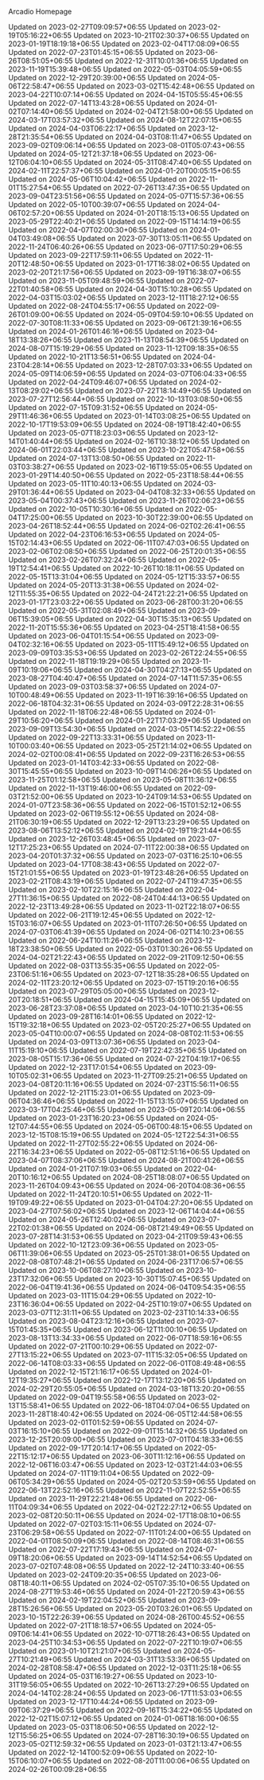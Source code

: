 Arcadio Homepage


Updated on 2023-02-27T09:09:57+06:55
Updated on 2023-02-19T05:16:22+06:55
Updated on 2023-10-21T02:30:37+06:55
Updated on 2023-01-19T18:19:18+06:55
Updated on 2023-02-04T17:08:09+06:55
Updated on 2022-07-23T01:45:15+06:55
Updated on 2023-06-26T08:51:05+06:55
Updated on 2022-12-31T10:01:36+06:55
Updated on 2023-11-19T15:39:48+06:55
Updated on 2022-05-03T04:05:59+06:55
Updated on 2022-12-29T20:39:00+06:55
Updated on 2024-05-06T22:58:47+06:55
Updated on 2023-03-02T15:42:48+06:55
Updated on 2023-04-22T10:07:14+06:55
Updated on 2024-04-15T05:55:45+06:55
Updated on 2022-07-14T13:43:28+06:55
Updated on 2024-01-02T07:14:40+06:55
Updated on 2024-02-04T21:58:00+06:55
Updated on 2024-03-17T03:57:32+06:55
Updated on 2024-08-12T22:07:15+06:55
Updated on 2024-04-03T06:22:17+06:55
Updated on 2023-12-28T21:35:54+06:55
Updated on 2024-04-03T08:11:47+06:55
Updated on 2023-09-02T09:06:14+06:55
Updated on 2023-08-01T05:07:43+06:55
Updated on 2024-05-12T21:37:18+06:55
Updated on 2023-06-12T06:04:10+06:55
Updated on 2024-05-31T08:47:40+06:55
Updated on 2024-02-11T22:57:37+06:55
Updated on 2024-01-20T00:05:15+06:55
Updated on 2024-05-06T10:04:42+06:55
Updated on 2022-11-01T15:27:54+06:55
Updated on 2022-07-26T13:47:35+06:55
Updated on 2023-09-04T23:51:56+06:55
Updated on 2024-05-07T15:57:36+06:55
Updated on 2022-05-10T00:39:07+06:55
Updated on 2024-04-06T02:57:20+06:55
Updated on 2024-01-20T18:15:13+06:55
Updated on 2023-05-29T22:40:21+06:55
Updated on 2022-09-15T14:14:19+06:55
Updated on 2022-04-07T02:00:30+06:55
Updated on 2024-01-04T03:49:08+06:55
Updated on 2023-07-30T13:05:11+06:55
Updated on 2022-11-24T06:40:26+06:55
Updated on 2023-06-07T17:50:29+06:55
Updated on 2023-09-22T17:59:11+06:55
Updated on 2022-11-20T12:48:50+06:55
Updated on 2023-01-17T16:38:02+06:55
Updated on 2023-02-20T21:17:56+06:55
Updated on 2023-09-19T16:38:07+06:55
Updated on 2023-11-05T09:48:59+06:55
Updated on 2022-07-22T01:40:58+06:55
Updated on 2024-04-30T15:10:28+06:55
Updated on 2022-04-03T15:03:02+06:55
Updated on 2023-12-11T18:27:12+06:55
Updated on 2022-08-24T04:55:17+06:55
Updated on 2022-09-26T01:09:00+06:55
Updated on 2024-05-09T04:59:10+06:55
Updated on 2022-07-30T08:11:33+06:55
Updated on 2023-09-06T21:39:16+06:55
Updated on 2024-01-26T01:46:16+06:55
Updated on 2023-04-18T13:38:26+06:55
Updated on 2023-11-13T08:54:39+06:55
Updated on 2024-08-07T15:19:29+06:55
Updated on 2023-11-12T09:18:35+06:55
Updated on 2022-10-21T13:56:51+06:55
Updated on 2024-04-23T04:28:14+06:55
Updated on 2023-12-28T07:03:33+06:55
Updated on 2024-05-09T14:06:59+06:55
Updated on 2024-03-07T06:04:33+06:55
Updated on 2022-04-24T09:46:07+06:55
Updated on 2024-02-13T08:29:02+06:55
Updated on 2023-07-22T18:14:49+06:55
Updated on 2023-07-27T12:56:44+06:55
Updated on 2022-10-13T03:08:50+06:55
Updated on 2022-07-15T09:31:52+06:55
Updated on 2024-05-29T11:46:36+06:55
Updated on 2023-01-14T03:08:25+06:55
Updated on 2022-10-17T19:53:09+06:55
Updated on 2024-08-19T18:42:40+06:55
Updated on 2023-05-07T18:23:03+06:55
Updated on 2023-12-14T01:40:44+06:55
Updated on 2024-02-16T10:38:12+06:55
Updated on 2024-06-01T22:03:44+06:55
Updated on 2023-10-22T05:47:58+06:55
Updated on 2024-07-13T13:08:50+06:55
Updated on 2022-11-03T03:38:27+06:55
Updated on 2023-02-16T19:55:05+06:55
Updated on 2023-01-29T14:40:50+06:55
Updated on 2022-05-23T18:58:44+06:55
Updated on 2023-05-11T10:40:13+06:55
Updated on 2024-03-29T01:36:44+06:55
Updated on 2023-04-04T08:32:33+06:55
Updated on 2023-05-04T00:37:43+06:55
Updated on 2023-11-26T02:06:23+06:55
Updated on 2022-10-05T10:30:16+06:55
Updated on 2022-05-04T17:25:00+06:55
Updated on 2023-10-30T22:39:00+06:55
Updated on 2023-04-26T18:52:44+06:55
Updated on 2024-06-02T02:26:41+06:55
Updated on 2022-04-23T06:16:53+06:55
Updated on 2024-05-15T02:14:43+06:55
Updated on 2022-06-11T07:47:03+06:55
Updated on 2023-02-06T02:08:50+06:55
Updated on 2022-06-25T20:01:35+06:55
Updated on 2023-02-26T07:32:24+06:55
Updated on 2022-05-19T12:54:41+06:55
Updated on 2022-10-26T10:18:11+06:55
Updated on 2022-05-15T13:31:04+06:55
Updated on 2024-05-12T15:33:57+06:55
Updated on 2024-05-20T13:31:38+06:55
Updated on 2024-02-12T11:55:35+06:55
Updated on 2022-04-24T21:22:21+06:55
Updated on 2023-01-17T23:03:22+06:55
Updated on 2023-06-28T00:31:20+06:55
Updated on 2022-05-31T02:08:49+06:55
Updated on 2023-09-06T15:39:05+06:55
Updated on 2022-04-30T15:35:13+06:55
Updated on 2022-11-20T15:55:36+06:55
Updated on 2023-04-25T18:41:58+06:55
Updated on 2023-06-04T01:15:54+06:55
Updated on 2023-09-04T02:32:16+06:55
Updated on 2023-05-11T15:49:12+06:55
Updated on 2023-09-09T03:35:53+06:55
Updated on 2023-02-26T22:24:55+06:55
Updated on 2022-11-18T19:19:29+06:55
Updated on 2023-11-09T10:19:06+06:55
Updated on 2024-04-30T04:27:13+06:55
Updated on 2023-08-27T04:40:47+06:55
Updated on 2024-07-14T11:57:35+06:55
Updated on 2023-09-03T03:58:37+06:55
Updated on 2024-07-10T00:48:49+06:55
Updated on 2023-11-19T16:39:16+06:55
Updated on 2022-06-18T04:32:31+06:55
Updated on 2024-03-09T22:28:31+06:55
Updated on 2022-11-18T06:22:48+06:55
Updated on 2024-01-29T10:56:20+06:55
Updated on 2024-01-22T17:03:29+06:55
Updated on 2023-09-09T13:54:30+06:55
Updated on 2024-03-05T14:52:22+06:55
Updated on 2022-09-22T13:33:31+06:55
Updated on 2023-11-10T00:03:40+06:55
Updated on 2023-05-25T21:14:02+06:55
Updated on 2024-02-02T00:08:41+06:55
Updated on 2022-09-23T16:26:53+06:55
Updated on 2023-01-14T03:42:33+06:55
Updated on 2022-08-30T15:45:55+06:55
Updated on 2023-10-09T14:06:26+06:55
Updated on 2023-11-25T01:12:58+06:55
Updated on 2023-05-08T11:36:12+06:55
Updated on 2022-11-13T19:46:00+06:55
Updated on 2022-09-03T21:52:00+06:55
Updated on 2023-10-24T09:14:53+06:55
Updated on 2024-01-07T23:58:36+06:55
Updated on 2022-06-15T01:52:12+06:55
Updated on 2023-02-06T19:55:12+06:55
Updated on 2024-08-21T06:30:19+06:55
Updated on 2022-12-29T13:23:29+06:55
Updated on 2023-08-06T13:52:12+06:55
Updated on 2024-02-19T19:21:44+06:55
Updated on 2023-12-26T03:48:45+06:55
Updated on 2023-07-12T17:25:23+06:55
Updated on 2024-07-11T22:00:38+06:55
Updated on 2023-04-20T01:37:32+06:55
Updated on 2023-07-03T16:25:10+06:55
Updated on 2023-04-17T08:38:43+06:55
Updated on 2022-07-15T21:01:55+06:55
Updated on 2023-01-19T23:48:26+06:55
Updated on 2023-02-21T08:43:19+06:55
Updated on 2022-07-24T19:47:35+06:55
Updated on 2023-02-10T22:15:16+06:55
Updated on 2022-04-27T11:36:15+06:55
Updated on 2022-08-24T04:44:13+06:55
Updated on 2022-12-23T13:49:28+06:55
Updated on 2023-11-02T22:18:07+06:55
Updated on 2022-06-21T19:12:45+06:55
Updated on 2022-12-15T03:16:07+06:55
Updated on 2023-01-11T07:26:50+06:55
Updated on 2024-07-03T06:41:39+06:55
Updated on 2024-06-02T14:10:23+06:55
Updated on 2022-06-24T10:11:26+06:55
Updated on 2023-12-18T23:38:50+06:55
Updated on 2022-05-03T01:30:26+06:55
Updated on 2024-04-02T21:22:43+06:55
Updated on 2022-09-21T09:12:50+06:55
Updated on 2022-08-03T13:55:35+06:55
Updated on 2022-05-23T06:51:16+06:55
Updated on 2023-07-12T18:35:28+06:55
Updated on 2024-02-11T23:20:12+06:55
Updated on 2023-07-15T19:20:16+06:55
Updated on 2023-07-29T05:05:00+06:55
Updated on 2023-12-20T20:18:51+06:55
Updated on 2024-04-15T15:45:09+06:55
Updated on 2023-06-28T23:37:08+06:55
Updated on 2023-04-10T10:21:35+06:55
Updated on 2023-09-28T16:14:01+06:55
Updated on 2022-12-15T19:32:18+06:55
Updated on 2023-02-05T20:25:27+06:55
Updated on 2023-05-04T10:00:07+06:55
Updated on 2024-08-08T02:11:53+06:55
Updated on 2024-03-09T13:07:36+06:55
Updated on 2023-04-11T15:19:10+06:55
Updated on 2022-07-19T22:42:35+06:55
Updated on 2023-08-05T15:17:36+06:55
Updated on 2024-07-22T04:19:17+06:55
Updated on 2022-12-23T17:01:54+06:55
Updated on 2023-09-10T05:02:31+06:55
Updated on 2023-11-27T09:25:21+06:55
Updated on 2023-04-08T20:11:16+06:55
Updated on 2024-07-23T15:56:11+06:55
Updated on 2022-12-21T15:23:01+06:55
Updated on 2023-09-06T04:36:46+06:55
Updated on 2022-11-15T13:15:07+06:55
Updated on 2023-03-17T04:25:46+06:55
Updated on 2023-05-09T20:14:06+06:55
Updated on 2023-01-23T16:20:23+06:55
Updated on 2024-05-12T07:44:55+06:55
Updated on 2024-05-06T00:48:15+06:55
Updated on 2023-12-15T08:15:19+06:55
Updated on 2024-05-12T22:54:31+06:55
Updated on 2022-11-27T02:55:22+06:55
Updated on 2024-06-22T16:34:23+06:55
Updated on 2022-05-08T12:51:16+06:55
Updated on 2023-04-07T08:37:06+06:55
Updated on 2024-08-21T00:41:26+06:55
Updated on 2024-01-21T07:19:03+06:55
Updated on 2022-04-20T10:16:12+06:55
Updated on 2024-08-25T18:08:07+06:55
Updated on 2023-11-26T04:09:43+06:55
Updated on 2024-06-20T04:08:36+06:55
Updated on 2022-11-24T20:10:51+06:55
Updated on 2022-11-19T09:49:22+06:55
Updated on 2023-01-04T04:27:20+06:55
Updated on 2023-04-27T07:56:02+06:55
Updated on 2023-12-06T14:04:44+06:55
Updated on 2024-05-26T12:40:02+06:55
Updated on 2023-07-22T02:01:38+06:55
Updated on 2024-06-08T21:49:49+06:55
Updated on 2023-07-28T14:31:53+06:55
Updated on 2023-04-21T09:59:43+06:55
Updated on 2022-10-12T23:09:36+06:55
Updated on 2023-05-06T11:39:06+06:55
Updated on 2023-05-25T01:38:01+06:55
Updated on 2022-08-08T07:48:21+06:55
Updated on 2024-06-23T17:06:57+06:55
Updated on 2023-10-06T08:27:10+06:55
Updated on 2023-10-23T17:32:06+06:55
Updated on 2023-10-30T15:07:45+06:55
Updated on 2022-06-04T19:41:36+06:55
Updated on 2024-06-04T09:54:35+06:55
Updated on 2023-03-11T15:04:29+06:55
Updated on 2022-10-23T16:36:04+06:55
Updated on 2022-04-25T10:19:07+06:55
Updated on 2023-03-07T12:31:11+06:55
Updated on 2023-02-23T10:14:33+06:55
Updated on 2023-08-04T23:12:16+06:55
Updated on 2023-07-15T01:45:35+06:55
Updated on 2023-06-12T11:00:10+06:55
Updated on 2023-08-13T13:34:33+06:55
Updated on 2022-06-07T18:59:16+06:55
Updated on 2022-07-21T00:10:29+06:55
Updated on 2022-07-27T13:15:22+06:55
Updated on 2023-07-11T15:32:05+06:55
Updated on 2022-06-14T08:03:33+06:55
Updated on 2022-06-01T08:49:48+06:55
Updated on 2022-12-15T21:16:17+06:55
Updated on 2024-01-12T19:35:27+06:55
Updated on 2022-12-17T13:12:20+06:55
Updated on 2024-02-29T20:55:05+06:55
Updated on 2024-03-18T13:20:20+06:55
Updated on 2022-09-04T19:55:58+06:55
Updated on 2023-02-13T15:58:41+06:55
Updated on 2022-06-18T04:07:04+06:55
Updated on 2023-11-28T18:40:42+06:55
Updated on 2024-06-05T12:44:58+06:55
Updated on 2023-02-01T01:52:59+06:55
Updated on 2024-07-03T16:15:10+06:55
Updated on 2022-09-01T15:14:32+06:55
Updated on 2023-12-25T20:09:00+06:55
Updated on 2023-07-01T04:18:33+06:55
Updated on 2022-09-17T20:14:17+06:55
Updated on 2022-05-22T15:12:17+06:55
Updated on 2023-06-30T11:12:16+06:55
Updated on 2022-12-06T16:03:47+06:55
Updated on 2023-12-03T21:44:03+06:55
Updated on 2024-07-11T19:11:04+06:55
Updated on 2022-09-06T05:34:29+06:55
Updated on 2024-05-02T20:53:59+06:55
Updated on 2022-06-13T22:52:16+06:55
Updated on 2022-11-07T22:52:55+06:55
Updated on 2023-11-29T22:21:48+06:55
Updated on 2022-06-11T04:09:34+06:55
Updated on 2022-04-02T22:27:12+06:55
Updated on 2023-02-08T20:50:11+06:55
Updated on 2024-02-17T18:08:10+06:55
Updated on 2022-07-02T03:15:11+06:55
Updated on 2024-07-23T06:29:58+06:55
Updated on 2022-07-11T01:24:00+06:55
Updated on 2022-04-01T08:50:09+06:55
Updated on 2022-08-14T08:46:31+06:55
Updated on 2022-07-22T17:19:43+06:55
Updated on 2024-07-09T18:20:06+06:55
Updated on 2023-09-14T14:52:54+06:55
Updated on 2023-07-02T07:48:08+06:55
Updated on 2022-12-24T10:33:40+06:55
Updated on 2023-02-24T09:20:35+06:55
Updated on 2023-06-08T18:40:11+06:55
Updated on 2024-02-05T07:35:10+06:55
Updated on 2024-08-27T19:53:46+06:55
Updated on 2024-01-22T20:59:43+06:55
Updated on 2024-02-19T22:04:52+06:55
Updated on 2023-09-28T15:26:56+06:55
Updated on 2023-05-20T03:26:01+06:55
Updated on 2023-10-15T22:26:39+06:55
Updated on 2024-08-26T00:45:52+06:55
Updated on 2022-07-21T18:18:57+06:55
Updated on 2024-05-09T06:14:41+06:55
Updated on 2022-10-07T18:26:43+06:55
Updated on 2023-04-25T10:34:53+06:55
Updated on 2022-07-22T10:19:07+06:55
Updated on 2023-01-10T21:21:07+06:55
Updated on 2024-05-27T10:21:49+06:55
Updated on 2024-03-31T13:53:36+06:55
Updated on 2024-02-28T08:58:47+06:55
Updated on 2022-12-03T11:25:18+06:55
Updated on 2024-05-03T16:19:27+06:55
Updated on 2023-10-31T19:56:05+06:55
Updated on 2022-10-26T13:27:29+06:55
Updated on 2024-04-14T02:28:24+06:55
Updated on 2023-06-17T11:53:03+06:55
Updated on 2023-12-17T10:44:24+06:55
Updated on 2023-09-09T06:37:29+06:55
Updated on 2022-09-16T15:34:22+06:55
Updated on 2022-12-02T15:07:12+06:55
Updated on 2024-01-06T18:16:00+06:55
Updated on 2023-05-03T18:06:50+06:55
Updated on 2022-12-12T15:56:25+06:55
Updated on 2024-07-28T16:30:19+06:55
Updated on 2023-05-02T12:59:32+06:55
Updated on 2023-01-03T21:13:47+06:55
Updated on 2022-12-14T00:52:09+06:55
Updated on 2022-10-15T06:10:07+06:55
Updated on 2022-08-20T11:00:06+06:55
Updated on 2024-02-26T00:09:28+06:55